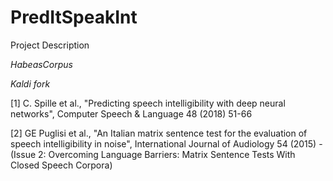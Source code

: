 # PredItSpeakInt
Project Description

*HabeasCorpus*

*Kaldi fork*


[1] C. Spille et al., "Predicting speech intelligibility with deep neural networks", Computer Speech & Language 48 (2018) 51-66

[2] GE Puglisi et al., "An Italian matrix sentence test for the evaluation of speech intelligibility in noise", International Journal of Audiology 54 (2015) - (Issue 2: Overcoming Language Barriers: Matrix Sentence Tests With Closed Speech Corpora)
